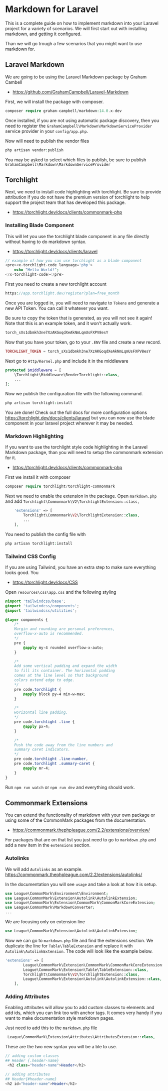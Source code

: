 # Markdown for Laravel
This is a complete guide on how to implement markdown into your Laravel project for a variety of scenarios. We will first start out with installing markdown, and getting it configured.

Than we will go trough a few scenarios that you might want to use markdown for.

## Laravel Markdown
We are going to be using the Laravel Markdown package by Graham Cambell
- https://github.com/GrahamCampbell/Laravel-Markdown

First, we will install the package with composer.
```php
composer require graham-campbell/markdown:14.0.x-dev
```
Once installed, if you are not using automatic package discovery, then you need to register the `GrahamCampbell\Markdown\MarkdownServiceProvider` service provider in your `config/app.php`.

Now will need to publish the vendor files
```php
php artisan vendor:publish
```
You may be asked to select which files to publish, be sure to publish `GrahamCampbell\Markdown\MarkdownServiceProvider`
## Torchlight
Next, we need to install code highlighting with torchlight. Be sure to provide attribution if you do not have the premium version of torchlight to help support the project team that has developed this package.
- https://torchlight.dev/docs/clients/commonmark-php

### Installing Blade Component
This will let you use the torchlight blade component in any file directly without having to do markdown syntax.
- https://torchlight.dev/docs/clients/laravel
```php
// example of how you can use torchlight as a blade component
<pre><x-torchlight-code language='php'>
    echo "Hello World!";
</x-torchlight-code></pre>
```

First you need to create a new torchlight account
```php
https://app.torchlight.dev/register?plan=free_month
```
Once you are logged in, you will need to navigate to `Tokens` and generate a new API Token. You can call it whatever you want.

Be sure to copy the token that is generated, as you will not see it again! Note that this is an example token, and it won't actually work.
```php
torch_sXs1dbmkh3ne7XzAKGoqdXeAkNmLqmUsFXPV8esY
```
Now that you have your token, go to your `.ENV` file and create a new record.
```php
TORCHLIGHT_TOKEN = torch_sXs1dbmkh3ne7XzAKGoqdXeAkNmLqmUsFXPV8esY
```
Next go to `Http/Kernel.php` and include it in the middleware
```php
protected $middleware = [
    \Torchlight\Middleware\RenderTorchlight::class,
    ...
];
```
Now we publish the configuration file with the following command.
```php
php artisan torchlight:install
```
You are done! Check out the full docs for more configuration options https://torchlight.dev/docs/clients/laravel but you can now use the blade component in your laravel project wherever it may be needed.

### Markdown Highlighting
If you want to use the torchlight style code highlighting in the Laravel Markdown package, than you will need to setup the commonmark extension for it.
- https://torchlight.dev/docs/clients/commonmark-php

First we install it with composer
```php
composer require torchlight/torchlight-commonmark
```
Next we need to enable the extension in the package. Open `markdown.php` and add `Torchlight\Commonmark\V2\TorchlightExtension::class,`
```php
    'extensions' => [
        Torchlight\Commonmark\V2\TorchlightExtension::class,
        ...
    ],
```
You need to publish the config file with
```php
php artisan torchlight:install
```

### Tailwind CSS Config
If you are using Tailwind, you have an extra step to make sure everything looks good. You
- https://torchlight.dev/docs/CSS

Open `resources\css\app.css` and the following styling
```css
@import 'tailwindcss/base';
@import 'tailwindcss/components';
@import 'tailwindcss/utilities';

@layer components {
    /*
    Margin and rounding are personal preferences,
    overflow-x-auto is recommended.
    */
    pre {
        @apply my-4 rounded overflow-x-auto;
    }

    /*
    Add some vertical padding and expand the width
    to fill its container. The horizontal padding
    comes at the line level so that background
    colors extend edge to edge.
    */
    pre code.torchlight {
        @apply block py-4 min-w-max;
    }

    /*
    Horizontal line padding.
    */
    pre code.torchlight .line {
        @apply px-4;
    }

    /*
    Push the code away from the line numbers and
    summary caret indicators.
    */
    pre code.torchlight .line-number,
    pre code.torchlight .summary-caret {
        @apply mr-4;
    }
}
```
Run `npm run watch` or `npm run dev` and everything should work.

## Commonmark Extensions
You can extend the functionality of markdown with your own package or using some of the CommonMark packages from the documentation.
- https://commonmark.thephpleague.com/2.2/extensions/overview/

For packages that are on that list you just need to go to `markdown.php` and add a new item in the `extensions` section.

### Autolinks
We will add `Autolinks` as an example. https://commonmark.thephpleague.com/2.2/extensions/autolinks/

In the documentation you will see `usage` and take a look at how it is setup.
```php
use League\CommonMark\Environment\Environment;
use League\CommonMark\Extension\Autolink\AutolinkExtension;
use League\CommonMark\Extension\CommonMark\CommonMarkCoreExtension;
use League\CommonMark\MarkdownConverter;
...
```
We are focusing only on extension line
```php
use League\CommonMark\Extension\Autolink\AutolinkExtension;
```
Now we can go to `markdown.php` file and find the extensions section. We duplicate the line for `Table\TableExtension` and replace it with `Autolink\AutolinkExtension`. The code will look like the example below.

```php
'extensions' => [
        League\CommonMark\Extension\CommonMark\CommonMarkCoreExtension::class,
        League\CommonMark\Extension\Table\TableExtension::class,
        Torchlight\Commonmark\V2\TorchlightExtension::class,
        League\CommonMark\Extension\Autolink\AutolinkExtension::class,
    ],
```

### Adding Attributes
Enabling attributes will allow you to add custom classes to elements and add ids, which you can link too with anchor tags. It comes very handy if you want to make documentation style markdown pages.

Just need to add this to the `markdown.php` file
```php
 League\CommonMark\Extension\Attributes\AttributesExtension::class,
```

These are the two new syntax you will be a ble to use.
```php
// adding custom classes
## Header {.header-name}
 <h2 class="header-name">Header</h2>

// adding attributes
## Header{#header-name}
<h2 id="header-name">Header</h2>
```
<!-- ## Blog Setup

Great series on Laracasts that provides more guidance and clarification on how to make the dynamic posts work.
- https://laracasts.com/series/laravel-8-from-scratch/episodes/8 -->
